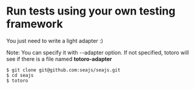 # Run tests using your own testing framework

You just need to write a light adapter :)

Note: You can specify it with --adapter option. If not specified, totoro will see if there is a file named **totoro-adapter**

    $ git clone git@github.com:seajs/seajs.git
    $ cd seajs
    $ totoro
